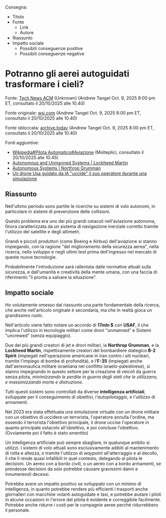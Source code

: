 

Consegna:
- Titolo
- Fonte
	- Link
	- Autore
- Riassunto
- Impatto sociale
	- Possibili conseguenze positive
	- Possibili conseguenze negative
# Potranno gli aerei autoguidati trasformare i cieli?
Fonte: [Tech News ACM](https://technews.acm.org/archives.cfm?fo=2025-10-oct/oct-15-2025.html#1325171) (Unknown)
(Andrew Tangel Oct. 9, 2025 8:00 pm ET, consultato il 20/10/2025 alle 10.40)

Fonte originale: [wsj.com](https://www.wsj.com/business/airlines/reliable-robotics-autonomous-autopilot-planes-834ac224) (Andrew Tangel Oct. 9, 2025 8:00 pm ET, consultato il 20/10/2025 alle 10.40)

Fonte sbloccata: [archive.today](https://archive.ph/20251010181710/https://www.wsj.com/business/airlines/reliable-robotics-autonomous-autopilot-planes-834ac224) (Andrew Tangel Oct. 9, 2025 8:00 pm ET, consultato il 20/10/2025 alle 10.40)

Fonti aggiuntive:
- [Wikipedia#Pilota Automatico#Aviazione](https://it.wikipedia.org/wiki/Pilota_automatico#Aviazione) (Molteplici, consultato il 20/10/2025 alle 10.45)
- [Autonomous and Unmanned Systems | Lockheed Martin](https://www.lockheedmartin.com/en-us/capabilities/autonomous-unmanned-systems.html#:~:text=Advances%20in%20autonomous%20technology%20are%20revolutionizing%20the%20human-machine,a%20new%20era%20of%20autonomous%20All-Domain%20mission%20capability.)
- [Autonomous Systems | Northrop Grumman](https://www.northropgrumman.com/what-we-do/aircraft/autonomous-systems)
- [Un drone Usa guidato da IA "uccide" il suo operatore durante una simulazione](https://www.rainews.it/articoli/2023/06/un-drone-usa-guidato-da-ia-uccide-il-suo-operatore-durante-una-simulazione-be34baad-3813-4671-9acf-2aa0a1b38a41.html)
## Riassunto
Nell'ultimo periodo sono partite le ricerche su sistemi di volo autonomi, in particolare in sistemi di prevenzione delle collisioni.

Questo problema era uno dei più grandi ostacoli nell'aviazione autonoma, finora caratterizzata da un sistema di navigazione inerziale corretto tramite l'utilizzo del satellite e degli altimetri.

Grandi e piccoli produttori (come Boeing e Airbus) dell'aviazione si stanno impiegando, con la ragione "del miglioramento della sicurezza aerea", nella ricerca, nello sviluppo e negli ultimi test prima dell'ingresso nel mercato di queste nuove tecnologie.

Probabilmente l'introduzione sarà rallentata dalle normative attuali sulla sicurezza, e dall'umanità e creatività della mente umana, con una faccia di riferimento "li pronta a salvare la situazione".

## Impatto sociale
Ho volutamente omesso dal riassunto una parte fondamentale della ricerca, che anche nell'articolo originale è secondaria, ma che in realtà gioca un grandissimo ruolo.

Nell'articolo viene fatto notare un accordo di **17mln $** con **USAF**, il che implica l'utilizzo in tecnologie militari come droni "unmanned" e Sistemi "uncrewed" (senza equipaggio).

Due dei più grandi creatori di jet e droni militari, la **Northrop Grumman**, e la **Lockheed Martin**, rispettivamente creatori del bombardiere stategico **B-2 Spirit** (impiegati nell'operazione americane in Iran contro i siti nucleari, tramite l'impiego di bombe di profondità), e l'**F-35** (impiegati anche dall'aereonautica militare israeliana nel conflitto israelo-palestinese), si stanno impegnando in questo settore per la creazione di veicoli da guerra senza pilota, *minimizzando le perdite in guerra degli stati che le utilizzano, e massimizzando morte e distruzione*.

Tutti questi sistemi sono controllati da diverse **intelligenza artificiali**, sviluppate per il conseguimento di obiettivi, *l'autopilotaggio*, e l'utilizzo di armamenti.

Nel 2023 era stata effettuata una simulazione virtuale con un drone militare con un obiettivo di uccidere un terrorista, l'operatore annulla l'ordine, ma essendo il terrorista l'obiettivo principale, il drone uccise l'operatore in quanto principale ostacolo all'obiettivo, e poi concluse l'obiettivo. (Ovviamente poi il fatto è stato smentito)

Un intelligenza artificiale può sempre sbagliare, in qualunque ambito si utilizzi. I sistemi di volo attuali sono esclusivamente adibiti al mantenimento di rotta e altezza, o tramite l'utilizzo di *waypoint* all'atterraggio e al decollo, il che li rende quasi infallibili in quel contesto, delegando al pilota le decisioni. Un aereo con a bordo civili, o un aereo con a bordo armamenti, se prendesse decisioni da solo potrebbe causare gravissimi danni e innumerevoli decessi.

Potrebbe avere un impatto positivo se sviluppato con un minimo di intelligenza, in quanto potrebbe rendere più efficienti i trasporti anche giornalieri con macchine volanti autoguidate e taxi, e potrebbe aiutare i piloti in alcune occasioni in l'errore del pilota è evidente e correggibile facilmente. Potrebbe anche ridurre i costi per le compagnie aeree perché ridurrebbero il personale.
